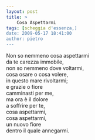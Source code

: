 ```yaml
---
layout: post
title: >
    Cosa Aspettarmi
tags: [scheggia d'essenza,]
date: 2009-05-17 18:41:00
author: pietro
---
```

Non so nemmeno cosa aspettarmi<br/>da te carezza immobile,<br/>non so nemmeno dove voltarmi,<br/>cosa osare o cosa volere,<br/>in questo mare rivoltarmi;<br/>e grazie o fiore<br/>camminasti per me,<br/>ma ora è il dolore<br/>a soffrire per te,<br/>cosa aspettarmi,<br/>cosa aspettarmi,<br/>un nuovo fiore<br/>dentro il quale annegarmi.
